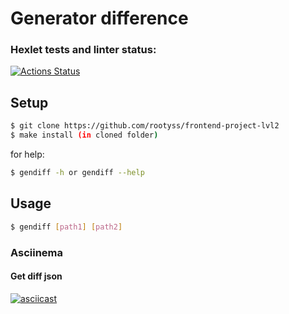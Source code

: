 # Generator difference
### Hexlet tests and linter status:
[![Actions Status](https://github.com/rootyss/frontend-project-lvl2/workflows/hexlet-check/badge.svg)](https://github.com/rootyss/frontend-project-lvl2/actions)

## Setup

```sh
$ git clone https://github.com/rootyss/frontend-project-lvl2
$ make install (in cloned folder)
```
for help:
```sh
$ gendiff -h or gendiff --help
```

## Usage
```sh
$ gendiff [path1] [path2]
```
### Asciinema
#### Get diff json
[![asciicast](https://asciinema.org/a/iOrMj2eS2NIwLTzzQ1NejZ6ZV.svg)](https://asciinema.org/a/iOrMj2eS2NIwLTzzQ1NejZ6ZV)
